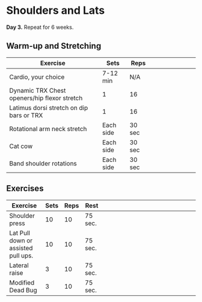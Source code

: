 # Shoulders and Lats

**Day 3.** Repeat for 6 weeks.

## Warm-up and Stretching

| Exercise                                     | Sets         | Reps   | &nbsp; | &nbsp; | &nbsp; | &nbsp; | &nbsp; | &nbsp; |
| -------------------------------------------- | ------------ | ------ | ------ | ------ | ------ | ------ | ------ | ------ |
| Cardio, your choice                          | 7-12 min     | N/A    |        |        |        |        |        |        |
| Dynamic TRX Chest openers/hip flexor stretch | 1            | 16     |        |        |        |        |        |        |
| Latimus dorsi stretch on dip bars or TRX     | 1            | 16     |        |        |        |        |        |        |
| Rotational arm neck stretch                  | Each side | 30 sec |        |        |        |        |        |        |
| Cat cow                                      | Each side | 30 sec |        |        |        |        |        |        |
| Band shoulder rotations                                     | Each side | 30 sec |        |        |        |        |        |        |

## Exercises

| Exercise                | Sets  | Reps | Rest    | &nbsp;&nbsp;&nbsp;&nbsp;&nbsp;&nbsp; | &nbsp;&nbsp;&nbsp;&nbsp;&nbsp;&nbsp; | &nbsp;&nbsp;&nbsp;&nbsp;&nbsp;&nbsp; | &nbsp;&nbsp;&nbsp;&nbsp;&nbsp;&nbsp; | &nbsp;&nbsp;&nbsp;&nbsp;&nbsp;&nbsp; | &nbsp;&nbsp;&nbsp;&nbsp;&nbsp;&nbsp; |
| ----------------------------------- | ---- | ---- | ------- | ------ | ------ | ------ | ------ | ------ | ------ |
| Shoulder press                      | 10   | 10   | 75 sec. |        |        |        |        |        |        |
| Lat Pull down or assisted pull ups. | 10   | 10   | 75 sec. |        |        |        |        |        |        |
| Lateral raise                       | 3    | 10   | 75 sec. |        |        |        |        |        |        |
| Modified Dead Bug                   | 3    | 10   | 75 sec. |        |        |        |        |        |        |



